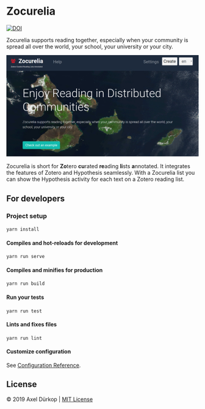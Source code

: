 # Zocurelia

[![DOI](https://zenodo.org/badge/DOI/10.5281/zenodo.3687258.svg)](https://doi.org/10.5281/zenodo.3687258)

Zocurelia supports reading together, especially when your community is spread all over the world, your school, your university or your city.

![](src/assets/img/screenshot-homepage.png)

Zocurelia is short for **Zo**tero **cu**rated **re**ading **li**sts **a**nnotated. It integrates the features of Zotero and Hypothesis seamlessly. With a Zocurelia list you can show the Hypothesis activity for each text on a Zotero reading list.

## For developers

### Project setup
```
yarn install
```

#### Compiles and hot-reloads for development
```
yarn run serve
```

#### Compiles and minifies for production
```
yarn run build
```

#### Run your tests
```
yarn run test
```

#### Lints and fixes files
```
yarn run lint
```

#### Customize configuration
See [Configuration Reference](https://cli.vuejs.org/config/).

## License

&copy; 2019 Axel Dürkop | [MIT License](LICENSE)